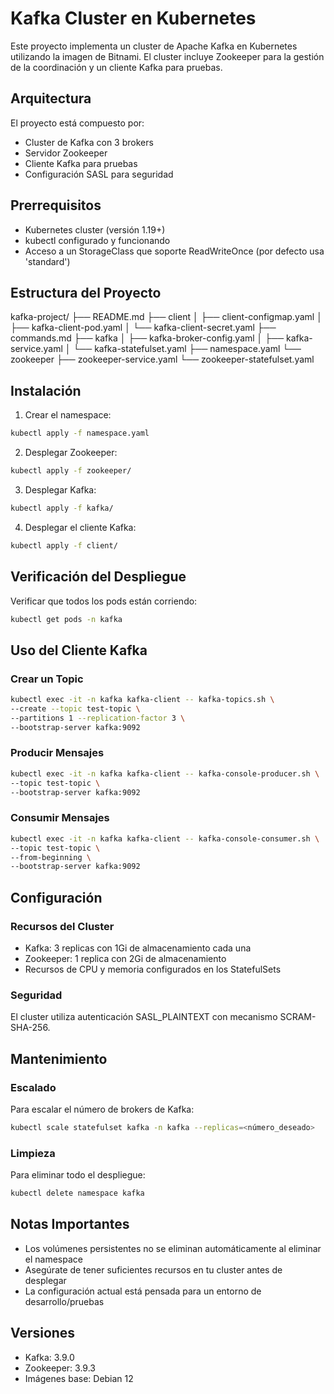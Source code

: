 # Kafka Cluster en Kubernetes

Este proyecto implementa un cluster de Apache Kafka en Kubernetes utilizando la imagen de Bitnami. El cluster incluye Zookeeper para la gestión de la coordinación y un cliente Kafka para pruebas.

## Arquitectura

El proyecto está compuesto por:
- Cluster de Kafka con 3 brokers
- Servidor Zookeeper
- Cliente Kafka para pruebas
- Configuración SASL para seguridad

## Prerrequisitos

- Kubernetes cluster (versión 1.19+)
- kubectl configurado y funcionando
- Acceso a un StorageClass que soporte ReadWriteOnce (por defecto usa 'standard')

## Estructura del Proyecto

kafka-project/
├── README.md
├── client
│   ├── client-configmap.yaml
│   ├── kafka-client-pod.yaml
│   └── kafka-client-secret.yaml
├── commands.md
├── kafka
│   ├── kafka-broker-config.yaml
│   ├── kafka-service.yaml
│   └── kafka-statefulset.yaml
├── namespace.yaml
└── zookeeper
    ├── zookeeper-service.yaml
    └── zookeeper-statefulset.yaml


## Instalación

1. Crear el namespace:

```bash
kubectl apply -f namespace.yaml
```

2. Desplegar Zookeeper:

```bash
kubectl apply -f zookeeper/
```

3. Desplegar Kafka:

```bash
kubectl apply -f kafka/
```

4. Desplegar el cliente Kafka:

```bash
kubectl apply -f client/
```

## Verificación del Despliegue

Verificar que todos los pods están corriendo:

```bash
kubectl get pods -n kafka
```

## Uso del Cliente Kafka

### Crear un Topic

```bash
kubectl exec -it -n kafka kafka-client -- kafka-topics.sh \
--create --topic test-topic \
--partitions 1 --replication-factor 3 \
--bootstrap-server kafka:9092
```

### Producir Mensajes

```bash
kubectl exec -it -n kafka kafka-client -- kafka-console-producer.sh \
--topic test-topic \
--bootstrap-server kafka:9092
```

### Consumir Mensajes

```bash
kubectl exec -it -n kafka kafka-client -- kafka-console-consumer.sh \
--topic test-topic \
--from-beginning \
--bootstrap-server kafka:9092
```

## Configuración

### Recursos del Cluster
- Kafka: 3 replicas con 1Gi de almacenamiento cada una
- Zookeeper: 1 replica con 2Gi de almacenamiento
- Recursos de CPU y memoria configurados en los StatefulSets

### Seguridad
El cluster utiliza autenticación SASL_PLAINTEXT con mecanismo SCRAM-SHA-256.

## Mantenimiento

### Escalado
Para escalar el número de brokers de Kafka:

```bash
kubectl scale statefulset kafka -n kafka --replicas=<número_deseado>
```

### Limpieza
Para eliminar todo el despliegue:

```bash
kubectl delete namespace kafka
```

## Notas Importantes

- Los volúmenes persistentes no se eliminan automáticamente al eliminar el namespace
- Asegúrate de tener suficientes recursos en tu cluster antes de desplegar
- La configuración actual está pensada para un entorno de desarrollo/pruebas

## Versiones

- Kafka: 3.9.0
- Zookeeper: 3.9.3
- Imágenes base: Debian 12
